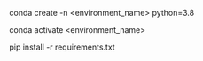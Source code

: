 conda create -n <environment_name> python=3.8

conda activate <environment_name>

pip install -r requirements.txt